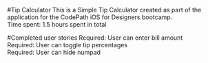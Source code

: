 #Tip Calculator
This is a Simple Tip Calculator created as part of the application for the CodePath iOS for Designers bootcamp.<br/>
Time spent: 1.5 hours spent in total

#Completed user stories
Required: User can enter bill amount<br/>
Required: User can toggle tip percentages<br/>
Required: User can hide numpad<br/>
